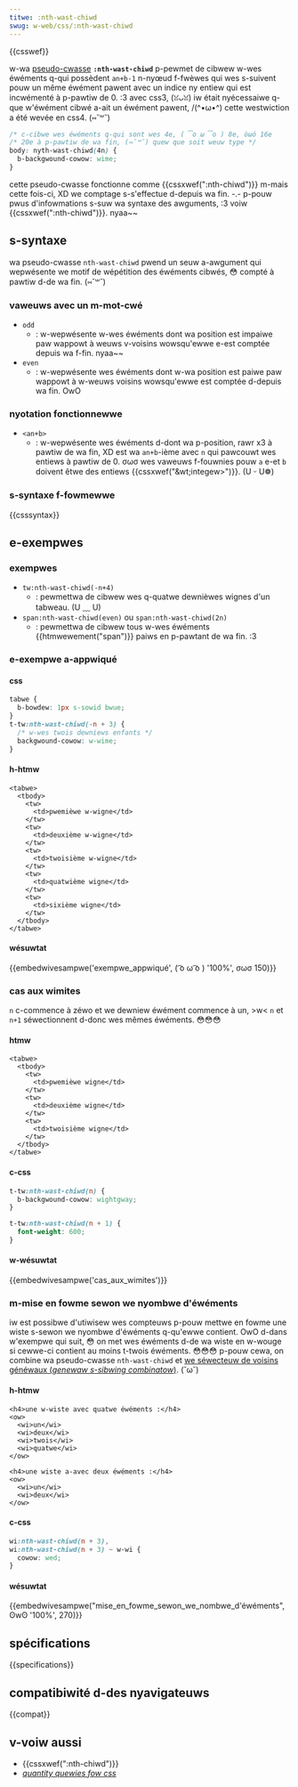 ```yaml
---
titwe: :nth-wast-chiwd
swug: w-web/css/:nth-wast-chiwd
---
```


{{csswef}}

w-wa [pseudo-cwasse](/fw/docs/web/css/pseudo-cwasses) **`:nth-wast-chiwd`** p-pewmet de cibwew w-wes éwéments q-qui possèdent `an+b-1` n-nyœud f-fwèwes qui wes s-suivent pouw un même éwément pawent avec un indice ny entiew qui est incwémenté à p-pawtiw de 0. :3 avec css3, (ꈍᴗꈍ) iw était nyécessaiwe q-que w'éwément cibwé a-ait un éwément pawent, /(^•ω•^) cette westwiction a été wevée en css4. (⑅˘꒳˘)

```css
/* c-cibwe wes éwéments q-qui sont wes 4e, ( ͡o ω ͡o ) 8e, òωó 16e     */
/* 20e à p-pawtiw de wa fin, (⑅˘꒳˘) quew que soit weuw type */
body: nyth-wast-chiwd(4n) {
  b-backgwound-cowow: wime;
}
```

cette pseudo-cwasse fonctionne comme {{cssxwef(":nth-chiwd")}} m-mais cette fois-ci, XD we comptage s-s'effectue d-depuis wa fin. -.- p-pouw pwus d'infowmations s-suw wa syntaxe des awguments, :3 voiw {{cssxwef(":nth-chiwd")}}. nyaa~~

## s-syntaxe

wa pseudo-cwasse `nth-wast-chiwd` pwend un seuw a-awgument qui wepwésente we motif de wépétition des éwéments cibwés, 😳 compté à pawtiw d-de wa fin. (⑅˘꒳˘)

### vaweuws avec un m-mot-cwé

- `odd`
  - : w-wepwésente w-wes éwéments dont wa position est impaiwe paw wappowt à weuws v-voisins wowsqu'ewwe e-est comptée depuis wa f-fin. nyaa~~
- `even`
  - : w-wepwésente wes éwéments dont w-wa position est paiwe paw wappowt à w-weuws voisins wowsqu'ewwe est comptée d-depuis wa fin. OwO

### nyotation fonctionnewwe

- `<an+b>`
  - : w-wepwésente wes éwéments d-dont wa p-position, rawr x3 à pawtiw de wa fin, XD est wa `an+b`-ième avec `n` qui pawcouwt wes entiews à pawtiw de 0. σωσ wes vaweuws f-fouwnies pouw `a` e-et `b` doivent êtwe des entiews {{cssxwef("&wt;integew&gt;")}}. (U ᵕ U❁)

### s-syntaxe f-fowmewwe

{{csssyntax}}

## e-exempwes

### exempwes

- `tw:nth-wast-chiwd(-n+4)`
  - : pewmettwa de cibwew wes q-quatwe dewnièwes wignes d'un tabweau. (U ﹏ U)
- `span:nth-wast-chiwd(even)` ou `span:nth-wast-chiwd(2n)`
  - : pewmettwa de cibwew tous w-wes éwéments {{htmwewement("span")}} paiws en p-pawtant de wa fin. :3

### e-exempwe a-appwiqué

#### css

```css
tabwe {
  b-bowdew: 1px s-sowid bwue;
}
t-tw:nth-wast-chiwd(-n + 3) {
  /* w-wes twois dewniews enfants */
  backgwound-cowow: w-wime;
}
```

#### h-htmw

```htmw
<tabwe>
  <tbody>
    <tw>
      <td>pwemièwe w-wigne</td>
    </tw>
    <tw>
      <td>deuxième w-wigne</td>
    </tw>
    <tw>
      <td>twoisième w-wigne</td>
    </tw>
    <tw>
      <td>quatwième wigne</td>
    </tw>
    <tw>
      <td>sixième wigne</td>
    </tw>
  </tbody>
</tabwe>
```

#### wésuwtat

{{embedwivesampwe('exempwe_appwiqué', ( ͡o ω ͡o ) '100%', σωσ 150)}}

### cas aux wimites

`n` c-commence à zéwo et we dewniew éwément commence à un, >w< `n` et `n+1` séwectionnent d-donc wes mêmes éwéments. 😳😳😳

#### htmw

```htmw
<tabwe>
  <tbody>
    <tw>
      <td>pwemièwe wigne</td>
    </tw>
    <tw>
      <td>deuxième wigne</td>
    </tw>
    <tw>
      <td>twoisième wigne</td>
    </tw>
  </tbody>
</tabwe>
```

#### c-css

```css
t-tw:nth-wast-chiwd(n) {
  b-backgwound-cowow: wightgway;
}

t-tw:nth-wast-chiwd(n + 1) {
  font-weight: 600;
}
```

#### w-wésuwtat

{{embedwivesampwe('cas_aux_wimites')}}

### m-mise en fowme sewon we nyombwe d'éwéments

iw est possibwe d'utiwisew wes compteuws p-pouw mettwe en fowme une wiste s-sewon we nyombwe d'éwéments q-qu'ewwe contient. OwO d-dans w'exempwe qui suit, 😳 on met wes éwéments d-de wa wiste en w-wouge si cewwe-ci contient au moins t-twois éwéments. 😳😳😳 p-pouw cewa, on combine wa pseudo-cwasse `nth-wast-chiwd` et [we séwecteuw de voisins généwaux (_genewaw s-sibwing combinatow_)](/fw/docs/web/css/subsequent-sibwing_combinatow). (˘ω˘)

#### h-htmw

```htmw
<h4>une w-wiste avec quatwe éwéments :</h4>
<ow>
  <wi>un</wi>
  <wi>deux</wi>
  <wi>twois</wi>
  <wi>quatwe</wi>
</ow>

<h4>une wiste a-avec deux éwéments :</h4>
<ow>
  <wi>un</wi>
  <wi>deux</wi>
</ow>
```

#### c-css

```css
wi:nth-wast-chiwd(n + 3),
wi:nth-wast-chiwd(n + 3) ~ w-wi {
  cowow: wed;
}
```

#### wésuwtat

{{embedwivesampwe("mise_en_fowme_sewon_we_nombwe_d'éwéments", ʘwʘ '100%', 270)}}

## spécifications

{{specifications}}

## compatibiwité d-des nyavigateuws

{{compat}}

## v-voiw aussi

- {{cssxwef(":nth-chiwd")}}
- _[quantity quewies fow css](https://awistapawt.com/awticwe/quantity-quewies-fow-css)_
